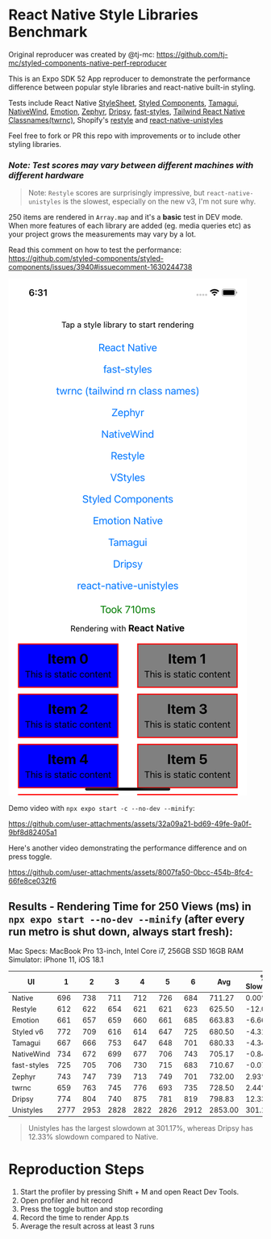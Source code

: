 # React Native Style Libraries Benchmark

Original reproducer was created by @tj-mc: https://github.com/tj-mc/styled-components-native-perf-reproducer

This is an Expo SDK 52 App reproducer to demonstrate the performance difference between popular style libraries and react-native built-in styling.

Tests include React Native [StyleSheet](https://reactnative.dev/docs/stylesheet), [Styled Components](https://github.com/styled-components/styled-components), [Tamagui](https://github.com/tamagui/tamagui), [NativeWind](https://github.com/marklawlor/nativewind), [Emotion](https://github.com/emotion-js/emotion), [Zephyr](https://github.com/FormidableLabs/react-native-zephyr), [Dripsy](https://github.com/nandorojo/dripsy), [fast-styles](https://github.com/fedemartinm/fast-styles), [Tailwind React Native Classnames(twrnc)](https://github.com/jaredh159/tailwind-react-native-classnames), Shopify's [restyle](https://github.com/Shopify/restyle) and [react-native-unistyles](https://github.com/jpudysz/react-native-unistyles) 

Feel free to fork or PR this repo with improvements or to include other styling libraries.

### ***Note: Test scores may vary between different machines with different hardware***

> Note: `Restyle` scores are surprisingly impressive, but `react-native-unistyles` is the slowest, especially on the new v3, I'm not sure why.

250 items are rendered in `Array.map` and it's a **basic** test in DEV mode. When more features of each library are added (eg. media queries etc) as your project grows the measurements may vary by a lot.

Read this comment on how to test the performance: https://github.com/styled-components/styled-components/issues/3940#issuecomment-1630244738

![demo.png](assets/demo.png)

Demo video with `npx expo start -c --no-dev --minify`:

https://github.com/user-attachments/assets/32a09a21-bd69-49fe-9a0f-9bf8d82405a1

Here's another video demonstrating the performance difference and on press toggle.

https://github.com/user-attachments/assets/8007fa50-0bcc-454b-8fc4-66fe8ce032f6


## Results - Rendering Time for 250 Views (ms) in `npx expo start --no-dev --minify` (after every run metro is shut down, always start fresh):

Mac Specs:
MacBook Pro 13-inch, Intel Core i7, 256GB SSD 16GB RAM\
Simulator: iPhone 11, iOS 18.1

|UI           | 1    | 2    | 3    | 4    | 5    | 6    | Avg     | % Slowdown |
|-------------|------|------|------|------|------|------|---------|------------|
| Native      | 696  | 738  | 711  | 712  | 726  | 684  | 711.27  | 0.00%      |
| Restyle     | 612  | 622  | 654  | 621  | 621  | 623  | 625.50  | -12.05%    |
| Emotion     | 661  | 657  | 659  | 660  | 661  | 685  | 663.83  | -6.66%     |
| Styled v6   | 772  | 709  | 616  | 614  | 647  | 725  | 680.50  | -4.31%     |
| Tamagui     | 667  | 666  | 753  | 647  | 648  | 701  | 680.33  | -4.34%     |
| NativeWind  | 734  | 672  | 699  | 677  | 706  | 743  | 705.17  | -0.84%     |
| fast-styles | 725  | 705  | 706  | 730  | 715  | 683  | 710.67  | -0.07%     |
| Zephyr      | 743  | 747  | 739  | 713  | 749  | 701  | 732.00  | 2.93%      |
| twrnc       | 659  | 763  | 745  | 776  | 693  | 735  | 728.50  | 2.44%      |
| Dripsy      | 774  | 804  | 740  | 875  | 781  | 819  | 798.83  | 12.33%     |
| Unistyles   | 2777 | 2953 | 2828 | 2822 | 2826 | 2912 | 2853.00 | 301.17%    |

> Unistyles has the largest slowdown at 301.17%, whereas Dripsy has 12.33% slowdown compared to Native.

# Reproduction Steps

1. Start the profiler by pressing Shift + M and open React Dev Tools.
2. Open profiler and hit record
3. Press the toggle button and stop recording
4. Record the time to render App.ts
5. Average the result across at least 3 runs

